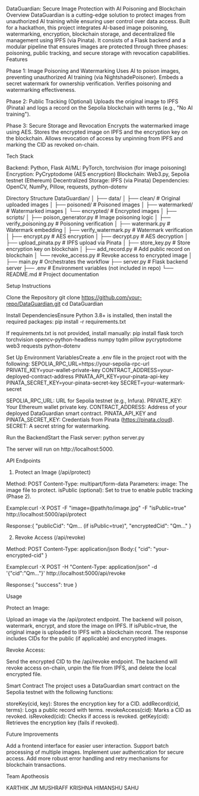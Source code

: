 DataGuardian: Secure Image Protection with AI Poisoning and Blockchain
Overview
DataGuardian is a cutting-edge solution to protect images from unauthorized AI training while ensuring user control over data access. Built for a hackathon, this project integrates AI-based image poisoning, watermarking, encryption, blockchain storage, and decentralized file management using IPFS (via Pinata). It consists of a Flask backend and a modular pipeline that ensures images are protected through three phases: poisoning, public tracking, and secure storage with revocation capabilities.
Features

Phase 1: Image Poisoning and Watermarking
Uses AI to poison images, preventing unauthorized AI training (via NightshadePoisoner).
Embeds a secret watermark for ownership verification.
Verifies poisoning and watermarking effectiveness.


Phase 2: Public Tracking (Optional)
Uploads the original image to IPFS (Pinata) and logs a record on the Sepolia blockchain with terms (e.g., "No AI training").


Phase 3: Secure Storage and Revocation
Encrypts the watermarked image using AES.
Stores the encrypted image on IPFS and the encryption key on the blockchain.
Allows revocation of access by unpinning from IPFS and marking the CID as revoked on-chain.



Tech Stack

Backend: Python, Flask
AI/ML: PyTorch, torchvision (for image poisoning)
Encryption: PyCryptodome (AES encryption)
Blockchain: Web3.py, Sepolia testnet (Ethereum)
Decentralized Storage: IPFS (via Pinata)
Dependencies: OpenCV, NumPy, Pillow, requests, python-dotenv

Directory Structure
DataGuardian/
│
├── data/
│   ├── clean/         # Original uploaded images
│   ├── poisoned/      # Poisoned images
│   ├── watermarked/   # Watermarked images
│   └── encrypted/     # Encrypted images
│
├── scripts/
│   ├── poison_generator.py   # Image poisoning logic
│   ├── verify_poisoning.py   # Poisoning verification
│   ├── watermark.py          # Watermark embedding
│   ├── verify_watermark.py   # Watermark verification
│   ├── encrypt.py            # AES encryption
│   ├── decrypt.py            # AES decryption
│   ├── upload_pinata.py      # IPFS upload via Pinata
│   ├── store_key.py          # Store encryption key on blockchain
│   ├── add_record.py         # Add public record on blockchain
│   └── revoke_access.py      # Revoke access to encrypted image
│
├── main.py          # Orchestrates the workflow
├── server.py        # Flask backend server
├── .env             # Environment variables (not included in repo)
└── README.md        # Project documentation

Setup Instructions

Clone the Repository
git clone https://github.com/your-repo/DataGuardian.git
cd DataGuardian


Install DependenciesEnsure Python 3.8+ is installed, then install the required packages:
pip install -r requirements.txt

If requirements.txt is not provided, install manually:
pip install flask torch torchvision opencv-python-headless numpy tqdm pillow pycryptodome web3 requests python-dotenv


Set Up Environment VariablesCreate a .env file in the project root with the following:
SEPOLIA_RPC_URL=https://your-sepolia-rpc-url
PRIVATE_KEY=your-wallet-private-key
CONTRACT_ADDRESS=your-deployed-contract-address
PINATA_API_KEY=your-pinata-api-key
PINATA_SECRET_KEY=your-pinata-secret-key
SECRET=your-watermark-secret


SEPOLIA_RPC_URL: URL for Sepolia testnet (e.g., Infura).
PRIVATE_KEY: Your Ethereum wallet private key.
CONTRACT_ADDRESS: Address of your deployed DataGuardian smart contract.
PINATA_API_KEY and PINATA_SECRET_KEY: Credentials from Pinata (https://pinata.cloud).
SECRET: A secret string for watermarking.


Run the BackendStart the Flask server:
python server.py

The server will run on http://localhost:5000.


API Endpoints
1. Protect an Image (/api/protect)

Method: POST
Content-Type: multipart/form-data
Parameters:
image: The image file to protect.
isPublic (optional): Set to true to enable public tracking (Phase 2).


Example:curl -X POST -F "image=@path/to/image.jpg" -F "isPublic=true" http://localhost:5000/api/protect


Response:{
  "publicCid": "Qm... (if isPublic=true)",
  "encryptedCid": "Qm..."
}



2. Revoke Access (/api/revoke)

Method: POST
Content-Type: application/json
Body:{
  "cid": "your-encrypted-cid"
}


Example:curl -X POST -H "Content-Type: application/json" -d '{"cid":"Qm..."}' http://localhost:5000/api/revoke


Response:{
  "success": true
}



Usage

Protect an Image:

Upload an image via the /api/protect endpoint.
The backend will poison, watermark, encrypt, and store the image on IPFS.
If isPublic=true, the original image is uploaded to IPFS with a blockchain record.
The response includes CIDs for the public (if applicable) and encrypted images.


Revoke Access:

Send the encrypted CID to the /api/revoke endpoint.
The backend will revoke access on-chain, unpin the file from IPFS, and delete the local encrypted file.



Smart Contract
The project uses a DataGuardian smart contract on the Sepolia testnet with the following functions:

storeKey(cid, key): Stores the encryption key for a CID.
addRecord(cid, terms): Logs a public record with terms.
revokeAccess(cid): Marks a CID as revoked.
isRevoked(cid): Checks if access is revoked.
getKey(cid): Retrieves the encryption key (fails if revoked).

Future Improvements

Add a frontend interface for easier user interaction.
Support batch processing of multiple images.
Implement user authentication for secure access.
Add more robust error handling and retry mechanisms for blockchain transactions.

Team Apotheosis

KARTHIK 
JM MUSHRAFF
KRISHNA
HIMANSHU SAHU


